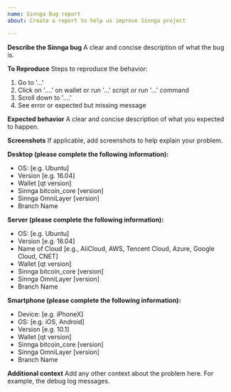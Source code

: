 ```yaml
---
name: Sinnga Bug report
about: Create a report to help us improve Sinnga project

---
```


**Describe the Sinnga bug**
A clear and concise description of what the bug is.

**To Reproduce**
Steps to reproduce the behavior:
1. Go to '...'
2. Click on '....' on wallet or run '...' script or run '...' command
3. Scroll down to '....'
4. See error or expected but missing message

**Expected behavior**
A clear and concise description of what you expected to happen.

**Screenshots**
If applicable, add screenshots to help explain your problem.

**Desktop (please complete the following information):**
 - OS: [e.g. Ubuntu]
 - Version [e.g. 16.04]
 - Wallet [qt version]
 - Sinnga bitcoin_core [version]
 - Sinnga OmniLayer [version]
 - Branch Name

**Server (please complete the following information):**
 - OS: [e.g. Ubuntu]
 - Version [e.g. 16.04]
 - Name of Cloud [e.g., AliCloud, AWS, Tencent Cloud, Azure, Google Cloud, CNET]
 - Wallet [qt version]
 - Sinnga bitcoin_core [version]
 - Sinnga OmniLayer [version]
 - Branch Name

**Smartphone (please complete the following information):**
 - Device: [e.g. iPhoneX]
 - OS: [e.g. iOS, Android]
 - Version [e.g. 10.1]
 - Wallet [qt version]
 - Sinnga bitcoin_core [version]
 - Sinnga OmniLayer [version]
 - Branch Name

**Additional context**
Add any other context about the problem here. For example, the debug log messages.
